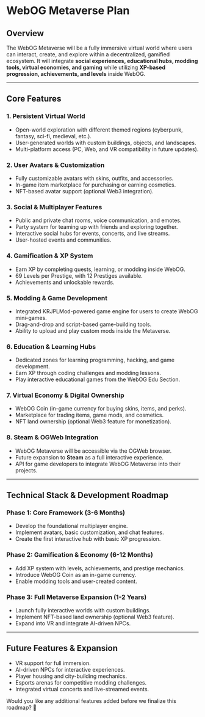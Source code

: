 # WebOG Metaverse Plan

## **Overview**
The WebOG Metaverse will be a fully immersive virtual world where users can interact, create, and explore within a decentralized, gamified ecosystem. It will integrate **social experiences, educational hubs, modding tools, virtual economies, and gaming** while utilizing **XP-based progression, achievements, and levels** inside WebOG.

---
## **Core Features**

### **1. Persistent Virtual World**
- Open-world exploration with different themed regions (cyberpunk, fantasy, sci-fi, medieval, etc.).
- User-generated worlds with custom buildings, objects, and landscapes.
- Multi-platform access (PC, Web, and VR compatibility in future updates).

### **2. User Avatars & Customization**
- Fully customizable avatars with skins, outfits, and accessories.
- In-game item marketplace for purchasing or earning cosmetics.
- NFT-based avatar support (optional Web3 integration).

### **3. Social & Multiplayer Features**
- Public and private chat rooms, voice communication, and emotes.
- Party system for teaming up with friends and exploring together.
- Interactive social hubs for events, concerts, and live streams.
- User-hosted events and communities.

### **4. Gamification & XP System**
- Earn XP by completing quests, learning, or modding inside WebOG.
- 69 Levels per Prestige, with 12 Prestiges available.
- Achievements and unlockable rewards.

### **5. Modding & Game Development**
- Integrated KRJPLMod-powered game engine for users to create WebOG mini-games.
- Drag-and-drop and script-based game-building tools.
- Ability to upload and play custom mods inside the Metaverse.

### **6. Education & Learning Hubs**
- Dedicated zones for learning programming, hacking, and game development.
- Earn XP through coding challenges and modding lessons.
- Play interactive educational games from the WebOG Edu Section.

### **7. Virtual Economy & Digital Ownership**
- WebOG Coin (in-game currency for buying skins, items, and perks).
- Marketplace for trading items, game mods, and cosmetics.
- NFT land ownership (optional Web3 feature for monetization).

### **8. Steam & OGWeb Integration**
- WebOG Metaverse will be accessible via the OGWeb browser.
- Future expansion to **Steam** as a full interactive experience.
- API for game developers to integrate WebOG Metaverse into their projects.

---
## **Technical Stack & Development Roadmap**

### **Phase 1: Core Framework (3-6 Months)**
- Develop the foundational multiplayer engine.
- Implement avatars, basic customization, and chat features.
- Create the first interactive hub with basic XP progression.

### **Phase 2: Gamification & Economy (6-12 Months)**
- Add XP system with levels, achievements, and prestige mechanics.
- Introduce WebOG Coin as an in-game currency.
- Enable modding tools and user-created content.

### **Phase 3: Full Metaverse Expansion (1-2 Years)**
- Launch fully interactive worlds with custom buildings.
- Implement NFT-based land ownership (optional Web3 feature).
- Expand into VR and integrate AI-driven NPCs.

---
## **Future Features & Expansion**
- VR support for full immersion.
- AI-driven NPCs for interactive experiences.
- Player housing and city-building mechanics.
- Esports arenas for competitive modding challenges.
- Integrated virtual concerts and live-streamed events.

Would you like any additional features added before we finalize this roadmap? 🚀

